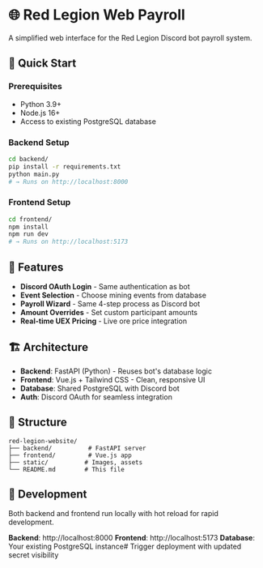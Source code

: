 # 🌐 Red Legion Web Payroll

A simplified web interface for the Red Legion Discord bot payroll system.

## 🚀 Quick Start

### Prerequisites
- Python 3.9+
- Node.js 16+
- Access to existing PostgreSQL database

### Backend Setup
```bash
cd backend/
pip install -r requirements.txt
python main.py
# → Runs on http://localhost:8000
```

### Frontend Setup
```bash
cd frontend/
npm install
npm run dev
# → Runs on http://localhost:5173
```

## 🎯 Features

- **Discord OAuth Login** - Same authentication as bot
- **Event Selection** - Choose mining events from database
- **Payroll Wizard** - Same 4-step process as Discord bot
- **Amount Overrides** - Set custom participant amounts
- **Real-time UEX Pricing** - Live ore price integration

## 🏗️ Architecture

- **Backend**: FastAPI (Python) - Reuses bot's database logic
- **Frontend**: Vue.js + Tailwind CSS - Clean, responsive UI
- **Database**: Shared PostgreSQL with Discord bot
- **Auth**: Discord OAuth for seamless integration

## 📁 Structure

```
red-legion-website/
├── backend/          # FastAPI server
├── frontend/         # Vue.js app
├── static/          # Images, assets
└── README.md        # This file
```

## 🔧 Development

Both backend and frontend run locally with hot reload for rapid development.

**Backend**: http://localhost:8000
**Frontend**: http://localhost:5173
**Database**: Your existing PostgreSQL instance# Trigger deployment with updated secret visibility
